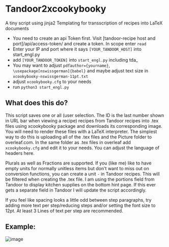 # Tandoor2xcookybooky
A tiny script using jinja2 Templating for transscription of recipes into LaTeX documents


- You need to create an api Token first. Visit [tandoor-recipe host and port]/api/access-token/ and create a token. In scope enter `read` 
- Enter your IP and port where it says `[YOUR_TANDOOR_HOST]` into start_engl.py
- add `[YOUR_TANDOOR_TOKEN]` into `start_engl.py` including tda_
- You may want to adjust `pdfauthor={yourname}`, `\usepackage[nswissgerman]{babel}` and maybe adjust text size in `xcookybooky-nswissgerman-11pt.txt`
- adjust `xcookybooky.cfg` to your needs
- run `python3 start_engl.py`

## What does this do?

This script saves one or all (user selection. The ID is the last number shown in URL bar when viewing a recipe) recipes from Tandoor recipes into .tex files using xcookybooky package and downloads its corresponding image. You will need to render these files with a LaTeX interpreter. The simplest way to do this is uploading all of the .tex files and the Picture folder to overleaf.com. In the same folder as .tex files in overleaf add `xcookybooky.cfg` and edit it to your needs. You can adjust the language of headers here.

Plurals as well as Fractions are supported. If you (like me) like to have empty units for normally unitless items but don't want to miss out on conversion functions, you can create a unit `-` in Tandoor recipes. This will be filtered when creating the .tex file.
I am using the portions field from Tandoor to display kitchen supplies on the bottom hint page. If this ever gets a separate field in Tandoor I will update the script accordingly.

If you feel like spacing looks a little odd between step paragraphs, try adding more text per step/reducing steps and/or setting the font size to 12pt. At least 3 Lines of text per step are recommended.

## Example:
![image](https://github.com/user-attachments/assets/a8b35a96-35c9-476d-a85f-af443b45c91d)

